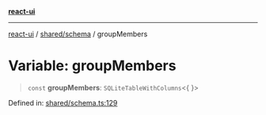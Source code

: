 [**react-ui**](../../../README.md)

***

[react-ui](../../../README.md) / [shared/schema](../README.md) / groupMembers

# Variable: groupMembers

> `const` **groupMembers**: `SQLiteTableWithColumns`\<\{ \}\>

Defined in: [shared/schema.ts:129](https://github.com/UWA-CITS5206-DMR/react-ui/blob/7050e78c07ed514b5a3e8c4228a2104c7641f592/shared/schema.ts#L129)
